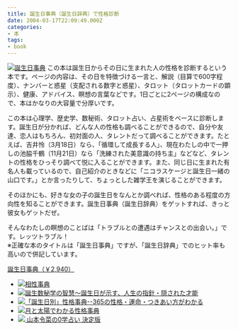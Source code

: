 ```yaml
---
title: 誕生日事典（誕生日辞典）で性格診断
date: 2004-03-17T22:09:49.000Z
categories:
- 本
tags:
- book
---
```

[![誕生日事典](http://ec2.images-amazon.com/images/I/51NV0TY105L._SL180_.jpg)](http://www.amazon.co.jp/exec/obidos/ASIN/4047913510/ref=nosim/yutakayamaguc-22) この本は誕生日からその日に生まれた人の性格を診断するという本です。ページの内容は、その日を特徴づける一言と、解説（目算で600字程度）、ナンバーと惑星（支配される数字と惑星）、タロット（タロットカードの顕示）、健康、アドバイス、瞑想の言葉などです。1日ごとに2ページの構成なので、本はかなりの大容量で分厚いです。
<!-- more -->
この本は心理学、歴史学、数秘術、タロット占い、占星術をベースに診断します。誕生日が分かれば、どんな人の性格も調べることができるので、自分や友達、恋人はもちろん、初対面の人、タレントだって調べることができます。たとえば、吉井怜（3月18日）なら、「循環して成長する人」、現在わたしの中で一押しの池脇千鶴（11月21日）なら「洗練された美意識の持ち主」などなど、タレントの性格をひっそり調べて悦に入ることができます。また、同じ日に生まれた有名人も載っているので、自己紹介のときなどに「ニコラスケージと誕生日一緒の山口です。」とか言ったりして、ちょっとした雑学王を演じることができます。

そのほかにも、好きな女の子の誕生日をなんとか調べれば、性格のある程度の方向性を知ることができます。誕生日事典（誕生日辞典）をゲットすれば、きっと彼女もゲットだぜ。

そんなわたしの瞑想のことばは「トラブルとの遭遇はチャンスとの出会い。」です。レッツトラブル！  
※正確な本のタイトルは「誕生日事典」ですが、「誕生日辞典」でのヒット率も高いので併記しています。

[誕生日事典（￥2,940）](http://www.amazon.co.jp/exec/obidos/ASIN/4047913510/yutakayamaguc-22)

*   [![](http://images-jp.amazon.com/images/P/4047913707.09.TZZZZZZZ.jpg)相性事典](http://www.amazon.co.jp/exec/obidos/ASIN/4047913707/ref=nosim/yutakayamaguc-22)
*   [![](http://images-jp.amazon.com/images/P/4877312021.09.TZZZZZZZ.jpg)誕生数秘学の智慧〜誕生日が示す、人生の指針・隠された才能](http://www.amazon.co.jp/exec/obidos/ASIN/4877312021/ref=nosim/yutakayamaguc-22)
*   [![](http://images-jp.amazon.com/images/P/456962569X.09.TZZZZZZZ.jpg)「誕生日別」性格事典--365の性格・運命・つきあい方がわかる](http://www.amazon.co.jp/exec/obidos/ASIN/456962569X/ref=nosim/yutakayamaguc-22)
*   [![](http://images-jp.amazon.com/images/P/4789719936.09.TZZZZZZZ.jpg)月と太陽でわかる性格事典](http://www.amazon.co.jp/exec/obidos/ASIN/4789719936/ref=nosim/yutakayamaguc-22)
*    [![](http://images-jp.amazon.com/images/P/4890360980.09.TZZZZZZZ.jpg) 山本令菜の0学占い 決定版](http://www.amazon.co.jp/exec/obidos/ASIN/4890360980/ref=nosim/yutakayamaguc-22)